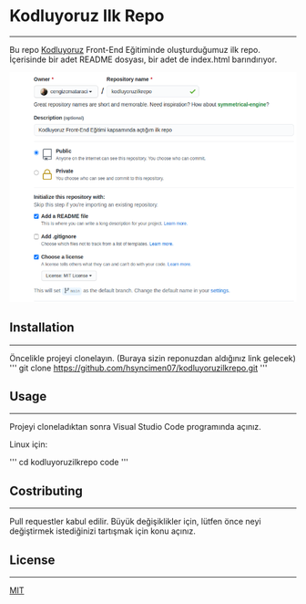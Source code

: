 # Kodluyoruz Ilk Repo
--------------------------------
Bu repo [Kodluyoruz](https://kodluyoruz.org/) Front-End Eğitiminde oluşturduğumuz ilk repo. İçerisinde bir adet README dosyası, bir adet de index.html barındırıyor.

![](https://raw.githubusercontent.com/Kodluyoruz/taskforce/main/git/odev1/figures/github.png)

## Installation
---------------------------------------
Öncelikle projeyi clonelayın. (Buraya sizin reponuzdan aldığınız link gelecek)
'''
git clone https://github.com/hsyncimen07/kodluyoruzilkrepo.git
'''

## Usage
-----------------------------------------
Projeyi cloneladıktan sonra Visual Studio Code programında açınız.

Linux için:

'''
cd kodluyoruzilkrepo
code
'''

## Costributing
----------------------------------------
Pull requestler kabul edilir. Büyük değişiklikler için, lütfen önce neyi değiştirmek istediğinizi tartışmak için konu açınız.

## License
------------------------------------------
[MIT](https://choosealicense.com/licenses/mit/)

